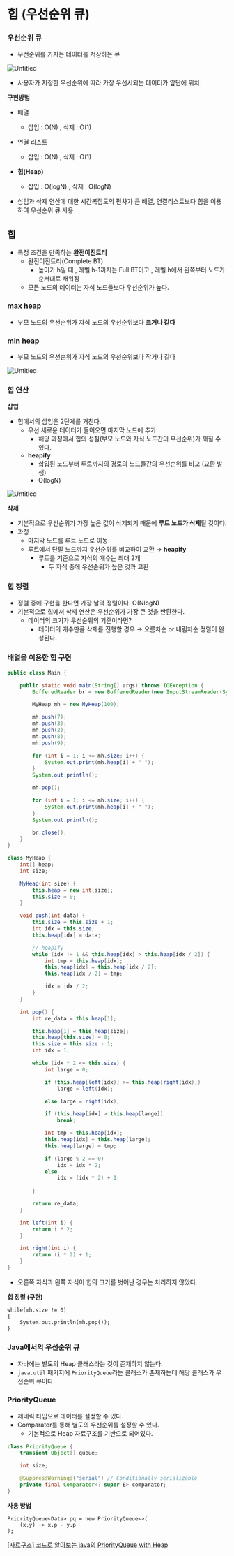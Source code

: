 # 힙 (우선순위 큐)

### 우선순위 큐

- 우선순위를 가지는 데이터를 저장하는 큐

![Untitled](%E1%84%92%E1%85%B5%E1%86%B8%20(%E1%84%8B%E1%85%AE%E1%84%89%E1%85%A5%E1%86%AB%E1%84%89%E1%85%AE%E1%86%AB%E1%84%8B%E1%85%B1%20%E1%84%8F%E1%85%B2)%208182893f677148bd89790be817ca0ee2/Untitled.png)

- 사용자가 지정한 우선순위에 따라 가장 우선시되는 데이터가 앞단에 위치

**구현방법**

- 배열
    - 삽입 : O(N) , 삭제 : O(1)
- 연결 리스트
    - 삽입 : O(N) , 삭제 : O(1)
- **힙(Heap)**
    - 삽입 : O(logN) , 삭제 : O(logN)

- 삽입과 삭제 연산에 대한 시간복잡도의 편차가 큰 배열, 연결리스트보다 힙을 이용하여 우선순위 큐 사용

## 힙

- 특정 조건을 만족하는 **완전이진트리**
    - 완전이진트리(Complete BT)
        - 높이가 h일 때 , 레벨 h-1까지는 Full BT이고 , 레벨 h에서 왼쪽부터 노드가 순서대로 채워짐
    - 모든 노드의 데이터는 자식 노드들보다 우선순위가 높다.

### max heap

- 부모 노드의 우선순위가 자식 노드의 우선순위보다 **크거나 같다**

### min heap

- 부모 노드의 우선순위가 자식 노드의 우선순위보다 작거나 같다

![Untitled](%E1%84%92%E1%85%B5%E1%86%B8%20(%E1%84%8B%E1%85%AE%E1%84%89%E1%85%A5%E1%86%AB%E1%84%89%E1%85%AE%E1%86%AB%E1%84%8B%E1%85%B1%20%E1%84%8F%E1%85%B2)%208182893f677148bd89790be817ca0ee2/Untitled%201.png)

### 힙 연산

**삽입**

- 힙에서의 삽입은 2단계를 거친다.
    - 우선 새로운 데이터가 들어오면 마지막 노드에 추가
        - 해당 과정에서 힙의 성질(부모 노드와 자식 노드간의 우선순위)가 깨질 수 있다.
    - **heapify**
        - 삽입된 노드부터 루트까지의 경로의 노드들간의 우선순위를 비교 (교환 발생)
        - O(logN)

![Untitled](%E1%84%92%E1%85%B5%E1%86%B8%20(%E1%84%8B%E1%85%AE%E1%84%89%E1%85%A5%E1%86%AB%E1%84%89%E1%85%AE%E1%86%AB%E1%84%8B%E1%85%B1%20%E1%84%8F%E1%85%B2)%208182893f677148bd89790be817ca0ee2/Untitled%202.png)

**삭제**

- 기본적으로 우선순위가 가장 높은 값이 삭제되기 때문에 **루트 노드가 삭제**될 것이다.
- 과정
    - 마지막 노드를 루트 노드로 이동
    - 루트에서 단말 노드까지 우선순위를 비교하여 교환 → **heapify**
        - 루트를 기준으로 자식의 개수는 최대 2개
            - 두 자식 중에 우선순위가 높은 것과 교환

### 힙 정렬

- 정렬 중에 구현을 한다면 가장 날먹 정렬이다. O(NlogN)
- 기본적으로 힙에서 삭제 연산은 우선순위가 가장 큰 것을 반환한다.
    - 데이터의 크기가 우선순위의 기준이라면?
        - 데이터의 개수만큼 삭제를 진행할 경우 → 오름차순 or 내림차순 정렬이 완성된다.

### 배열을 이용한 힙 구현

```java
public class Main {

    public static void main(String[] args) throws IOException {
        BufferedReader br = new BufferedReader(new InputStreamReader(System.in));

        MyHeap mh = new MyHeap(100);

        mh.push(7);
        mh.push(3);
        mh.push(2);
        mh.push(8);
        mh.push(9);

        for (int i = 1; i <= mh.size; i++) {
            System.out.print(mh.heap[i] + " ");
        }
        System.out.println();

        mh.pop();

        for (int i = 1; i <= mh.size; i++) {
            System.out.print(mh.heap[i] + " ");
        }
        System.out.println();

        br.close();
    }
}

class MyHeap {
    int[] heap;
    int size;

    MyHeap(int size) {
        this.heap = new int[size];
        this.size = 0;
    }

    void push(int data) {
        this.size = this.size + 1;
        int idx = this.size;
        this.heap[idx] = data;

        // heapify
        while (idx != 1 && this.heap[idx] > this.heap[idx / 2]) {
            int tmp = this.heap[idx];
            this.heap[idx] = this.heap[idx / 2];
            this.heap[idx / 2] = tmp;

            idx = idx / 2;
        }
    }

    int pop() {
        int re_data = this.heap[1];

        this.heap[1] = this.heap[size];
        this.heap[this.size] = 0;
        this.size = this.size - 1;
        int idx = 1;

        while (idx * 2 <= this.size) {
            int large = 0;

            if (this.heap[left(idx)] >= this.heap[right(idx)])
                large = left(idx);

            else large = right(idx);

            if (this.heap[idx] > this.heap[large])
                break;

            int tmp = this.heap[idx];
            this.heap[idx] = this.heap[large];
            this.heap[large] = tmp;

            if (large % 2 == 0)
                idx = idx * 2;
            else
                idx = (idx * 2) + 1;
            
        }

        return re_data;
    }

    int left(int i) {
        return i * 2;
    }

    int right(int i) {
        return (i * 2) + 1;
    }
}
```

- 오른쪽 자식과 왼쪽 자식이 힙의 크기를 벗어난 경우는 처리하지 않았다.

**힙 정렬 (구현)**

```
while(mh.size != 0)
{
    System.out.println(mh.pop());
}
```

### Java에서의 우선순위 큐

- 자바에는 별도의 Heap 클래스라는 것이 존재하지 않는다.
- `java.util` 패키지에 `PriorityQueue`라는 클래스가 존재하는데 해당 클래스가 우선순위 큐이다.

### PriorityQueue

- 제네릭 타입으로 데이터를 설정할 수 있다.
- Comparator를 통해 별도의 우선순위를 설정할 수 있다.
    - 기본적으로 Heap 자료구조를 기반으로 되어있다.

```java
class PriorityQueue {
    transient Object[] queue;

    int size;

    @SuppressWarnings("serial") // Conditionally serializable
    private final Comparator<? super E> comparator;
}
```

**사용 방법**

```
PriorityQueue<Data> pq = new PriorityQueue<>(
	(x,y) -> x.p - y.p
);
```

[[자료구조] 코드로 알아보는 java의 PriorityQueue with Heap](https://sabarada.tistory.com/144)
